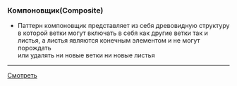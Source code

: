 ### Компоновщик(Composite)

- Паттерн компоновщик представляет из себя древовидную структуру  
  в которой ветки могут включать в себя как другие ветки так и  
  листья, а листья являются конечным элементом и не могут порождать  
  или удалять ни новые ветки ни новые листья

---

[Смотреть](composite.go)
